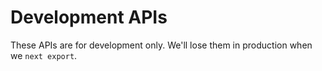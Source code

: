 # Development APIs

These APIs are for development only.
We'll lose them in production when we `next export`.
